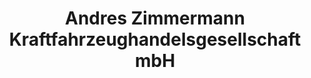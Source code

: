 ---
title: "Andres Zimmermann Kraftfahrzeughandelsgesellschaft mbH"
url: /kaarst/andres-zimmermann-kraftfahrzeughandelsgesellschaft-mbh/
shop: Autohaus
---
